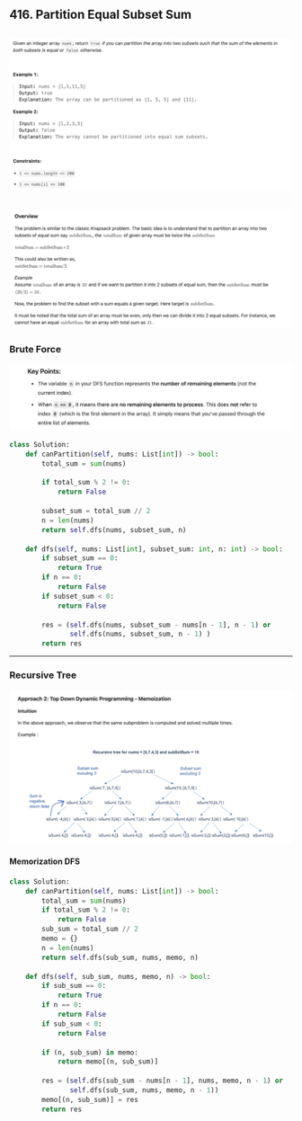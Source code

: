 ## 416. Partition Equal Subset Sum
![](img/2025-03-02-14-38-24.png)
---

![](img/2025-03-02-14-39-30.png)
---

### Brute Force

![](img/2025-03-02-15-59-17.png)

```py
class Solution:
    def canPartition(self, nums: List[int]) -> bool:
        total_sum = sum(nums)

        if total_sum % 2 != 0:
            return False

        subset_sum = total_sum // 2
        n = len(nums)
        return self.dfs(nums, subset_sum, n)

    def dfs(self, nums: List[int], subset_sum: int, n: int) -> bool:
        if subset_sum == 0:
            return True
        if n == 0:
            return False
        if subset_sum < 0:
            return False

        res = (self.dfs(nums, subset_sum - nums[n - 1], n - 1) or
               self.dfs(nums, subset_sum, n - 1) )
        return res
```

---

### Recursive Tree

![](img/2025-03-02-16-00-19.png)


#### Memorization DFS

```py
class Solution:
    def canPartition(self, nums: List[int]) -> bool:
        total_sum = sum(nums)
        if total_sum % 2 != 0:
            return False
        sub_sum = total_sum // 2
        memo = {}
        n = len(nums)
        return self.dfs(sub_sum, nums, memo, n)

    def dfs(self, sub_sum, nums, memo, n) -> bool:
        if sub_sum == 0:
            return True
        if n == 0:
            return False
        if sub_sum < 0:
            return False

        if (n, sub_sum) in memo:
            return memo[(n, sub_sum)]

        res = (self.dfs(sub_sum - nums[n - 1], nums, memo, n - 1) or
               self.dfs(sub_sum, nums, memo, n - 1))
        memo[(n, sub_sum)] = res
        return res
```